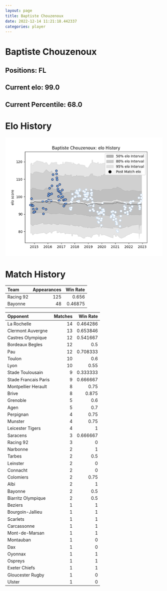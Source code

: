 ```yaml
---  
layout: page  
title: Baptiste Chouzenoux  
date: 2022-12-14 11:21:18.442337  
categories: player  
---
```

# Baptiste Chouzenoux

## Positions: FL

## Current elo: 99.0

## Current Percentile: 68.0

# Elo History


![elo history](history_BaptisteChouzenoux.png)
# Match History


| Team      |   Appearances |   Win Rate |
|:----------|--------------:|-----------:|
| Racing 92 |           125 |    0.656   |
| Bayonne   |            48 |    0.46875 |

| Opponent             |   Matches |   Win Rate |
|:---------------------|----------:|-----------:|
| La Rochelle          |        14 |   0.464286 |
| Clermont Auvergne    |        13 |   0.653846 |
| Castres Olympique    |        12 |   0.541667 |
| Bordeaux Begles      |        12 |   0.5      |
| Pau                  |        12 |   0.708333 |
| Toulon               |        10 |   0.6      |
| Lyon                 |        10 |   0.55     |
| Stade Toulousain     |         9 |   0.333333 |
| Stade Francais Paris |         9 |   0.666667 |
| Montpellier Herault  |         8 |   0.75     |
| Brive                |         8 |   0.875    |
| Grenoble             |         5 |   0.6      |
| Agen                 |         5 |   0.7      |
| Perpignan            |         4 |   0.75     |
| Munster              |         4 |   0.75     |
| Leicester Tigers     |         4 |   1        |
| Saracens             |         3 |   0.666667 |
| Racing 92            |         3 |   0        |
| Narbonne             |         2 |   1        |
| Tarbes               |         2 |   0.5      |
| Leinster             |         2 |   0        |
| Connacht             |         2 |   0        |
| Colomiers            |         2 |   0.75     |
| Albi                 |         2 |   1        |
| Bayonne              |         2 |   0.5      |
| Biarritz Olympique   |         2 |   0.5      |
| Beziers              |         1 |   1        |
| Bourgoin-Jallieu     |         1 |   1        |
| Scarlets             |         1 |   1        |
| Carcassonne          |         1 |   1        |
| Mont-de-Marsan       |         1 |   1        |
| Montauban            |         1 |   0        |
| Dax                  |         1 |   0        |
| Oyonnax              |         1 |   1        |
| Ospreys              |         1 |   1        |
| Exeter Chiefs        |         1 |   1        |
| Gloucester Rugby     |         1 |   0        |
| Ulster               |         1 |   0        |